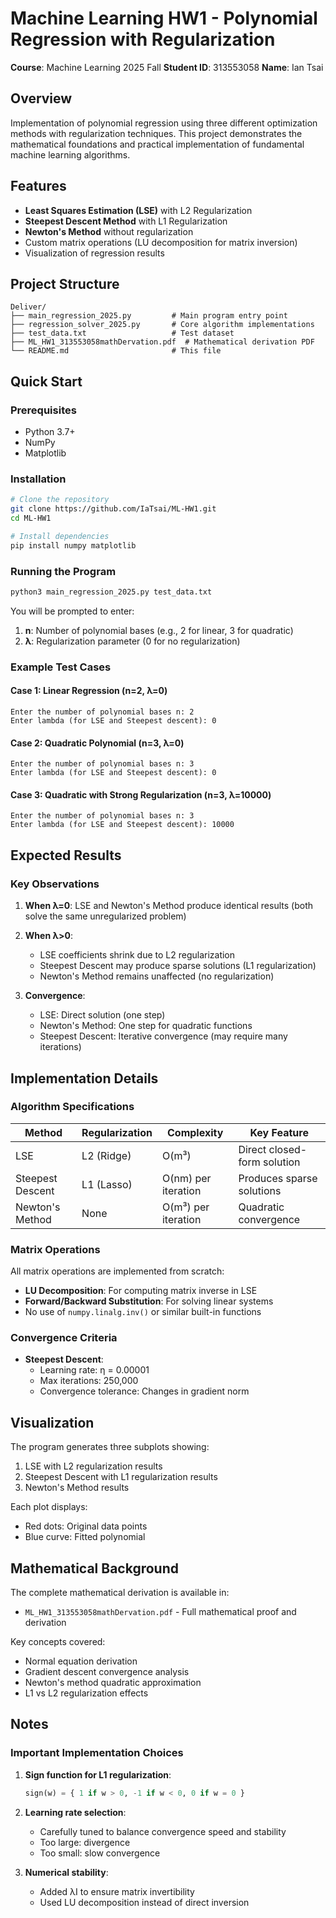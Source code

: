 # Machine Learning HW1 - Polynomial Regression with Regularization

**Course**: Machine Learning 2025 Fall
**Student ID**: 313553058
**Name**: Ian Tsai

## Overview

Implementation of polynomial regression using three different optimization methods with regularization techniques. This project demonstrates the mathematical foundations and practical implementation of fundamental machine learning algorithms.

## Features

- **Least Squares Estimation (LSE)** with L2 Regularization
- **Steepest Descent Method** with L1 Regularization
- **Newton's Method** without regularization
- Custom matrix operations (LU decomposition for matrix inversion)
- Visualization of regression results

## Project Structure

```
Deliver/
├── main_regression_2025.py         # Main program entry point
├── regression_solver_2025.py       # Core algorithm implementations
├── test_data.txt                   # Test dataset
├── ML_HW1_313553058mathDervation.pdf  # Mathematical derivation PDF
└── README.md                       # This file
```

## Quick Start

### Prerequisites

- Python 3.7+
- NumPy
- Matplotlib

### Installation

```bash
# Clone the repository
git clone https://github.com/IaTsai/ML-HW1.git
cd ML-HW1

# Install dependencies
pip install numpy matplotlib
```

### Running the Program

```bash
python3 main_regression_2025.py test_data.txt
```

You will be prompted to enter:

1. **n**: Number of polynomial bases (e.g., 2 for linear, 3 for quadratic)
2. **λ**: Regularization parameter (0 for no regularization)

### Example Test Cases

#### Case 1: Linear Regression (n=2, λ=0)

```
Enter the number of polynomial bases n: 2
Enter lambda (for LSE and Steepest descent): 0
```

#### Case 2: Quadratic Polynomial (n=3, λ=0)

```
Enter the number of polynomial bases n: 3
Enter lambda (for LSE and Steepest descent): 0
```

#### Case 3: Quadratic with Strong Regularization (n=3, λ=10000)

```
Enter the number of polynomial bases n: 3
Enter lambda (for LSE and Steepest descent): 10000
```

## Expected Results

### Key Observations

1. **When λ=0**: LSE and Newton's Method produce identical results (both solve the same unregularized problem)

2. **When λ>0**:

   - LSE coefficients shrink due to L2 regularization
   - Steepest Descent may produce sparse solutions (L1 regularization)
   - Newton's Method remains unaffected (no regularization)

3. **Convergence**:
   - LSE: Direct solution (one step)
   - Newton's Method: One step for quadratic functions
   - Steepest Descent: Iterative convergence (may require many iterations)

## Implementation Details

### Algorithm Specifications

| Method           | Regularization | Complexity          | Key Feature                 |
| ---------------- | -------------- | ------------------- | --------------------------- |
| LSE              | L2 (Ridge)     | O(m³)               | Direct closed-form solution |
| Steepest Descent | L1 (Lasso)     | O(nm) per iteration | Produces sparse solutions   |
| Newton's Method  | None           | O(m³) per iteration | Quadratic convergence       |

### Matrix Operations

All matrix operations are implemented from scratch:

- **LU Decomposition**: For computing matrix inverse in LSE
- **Forward/Backward Substitution**: For solving linear systems
- No use of `numpy.linalg.inv()` or similar built-in functions

### Convergence Criteria

- **Steepest Descent**:
  - Learning rate: η = 0.00001
  - Max iterations: 250,000
  - Convergence tolerance: Changes in gradient norm

## Visualization

The program generates three subplots showing:

1. LSE with L2 regularization results
2. Steepest Descent with L1 regularization results
3. Newton's Method results

Each plot displays:

- Red dots: Original data points
- Blue curve: Fitted polynomial

## Mathematical Background

The complete mathematical derivation is available in:

- `ML_HW1_313553058mathDervation.pdf` - Full mathematical proof and derivation

Key concepts covered:

- Normal equation derivation
- Gradient descent convergence analysis
- Newton's method quadratic approximation
- L1 vs L2 regularization effects

## Notes

### Important Implementation Choices

1. **Sign function for L1 regularization**:

   ```python
   sign(w) = { 1 if w > 0, -1 if w < 0, 0 if w = 0 }
   ```

2. **Learning rate selection**:

   - Carefully tuned to balance convergence speed and stability
   - Too large: divergence
   - Too small: slow convergence

3. **Numerical stability**:
   - Added λI to ensure matrix invertibility
   - Used LU decomposition instead of direct inversion
